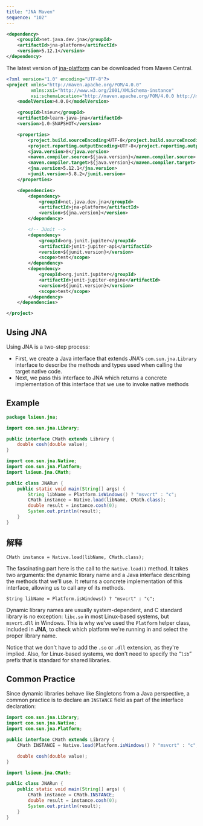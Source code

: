 ```yaml
---
title: "JNA Maven"
sequence: "102"
---
```


```xml
<dependency>
    <groupId>net.java.dev.jna</groupId>
    <artifactId>jna-platform</artifactId>
    <version>5.12.1</version>
</dependency>
```

The latest version of [jna-platform](https://search.maven.org/search?q=g:net.java.dev.jna%20a:jna-platform)
can be downloaded from Maven Central.

```xml
<?xml version="1.0" encoding="UTF-8"?>
<project xmlns="http://maven.apache.org/POM/4.0.0"
         xmlns:xsi="http://www.w3.org/2001/XMLSchema-instance"
         xsi:schemaLocation="http://maven.apache.org/POM/4.0.0 http://maven.apache.org/xsd/maven-4.0.0.xsd">
    <modelVersion>4.0.0</modelVersion>

    <groupId>lsieun</groupId>
    <artifactId>learn-java-jna</artifactId>
    <version>1.0-SNAPSHOT</version>

    <properties>
        <project.build.sourceEncoding>UTF-8</project.build.sourceEncoding>
        <project.reporting.outputEncoding>UTF-8</project.reporting.outputEncoding>
        <java.version>8</java.version>
        <maven.compiler.source>${java.version}</maven.compiler.source>
        <maven.compiler.target>${java.version}</maven.compiler.target>
        <jna.version>5.12.1</jna.version>
        <junit.version>5.8.2</junit.version>
    </properties>

    <dependencies>
        <dependency>
            <groupId>net.java.dev.jna</groupId>
            <artifactId>jna-platform</artifactId>
            <version>${jna.version}</version>
        </dependency>

        <!-- JUnit -->
        <dependency>
            <groupId>org.junit.jupiter</groupId>
            <artifactId>junit-jupiter-api</artifactId>
            <version>${junit.version}</version>
            <scope>test</scope>
        </dependency>
        <dependency>
            <groupId>org.junit.jupiter</groupId>
            <artifactId>junit-jupiter-engine</artifactId>
            <version>${junit.version}</version>
            <scope>test</scope>
        </dependency>
    </dependencies>

</project>
```

## Using JNA

Using JNA is a two-step process:

- First, we create a Java interface that extends JNA's `com.sun.jna.Library` interface
  to describe the methods and types used when calling the target native code.
- Next, we pass this interface to JNA which returns a concrete implementation of this interface
  that we use to invoke native methods

## Example

```java
package lsieun.jna;

import com.sun.jna.Library;

public interface CMath extends Library {
    double cosh(double value);
}
```

```java
import com.sun.jna.Native;
import com.sun.jna.Platform;
import lsieun.jna.CMath;

public class JNARun {
    public static void main(String[] args) {
        String libName = Platform.isWindows() ? "msvcrt" : "c";
        CMath instance = Native.load(libName, CMath.class);
        double result = instance.cosh(0);
        System.out.println(result);
    }
}
```

## 解释

```text
CMath instance = Native.load(libName, CMath.class);
```

The fascinating part here is the call to the `Native.load()` method.
It takes two arguments: the dynamic library name and a Java interface describing the methods that we'll use.
It returns a concrete implementation of this interface, allowing us to call any of its methods.

```text
String libName = Platform.isWindows() ? "msvcrt" : "c";
```

Dynamic library names are usually system-dependent, and C standard library is no exception:
`libc.so` in most Linux-based systems, but `msvcrt.dll` in Windows.
This is why we've used the `Platform` helper class, included in **JNA**,
to check which platform we're running in and select the proper library name.

Notice that we don't have to add the `.so` or `.dll` extension, as they're implied.
Also, for Linux-based systems, we don't need to specify the “`lib`” prefix that is standard for shared libraries.

## Common Practice

Since dynamic libraries behave like Singletons from a Java perspective,
a common practice is to declare an `INSTANCE` field as part of the interface declaration:

```java
import com.sun.jna.Library;
import com.sun.jna.Native;
import com.sun.jna.Platform;

public interface CMath extends Library {
    CMath INSTANCE = Native.load(Platform.isWindows() ? "msvcrt" : "c", CMath.class);

    double cosh(double value);
}
```

```java
import lsieun.jna.CMath;

public class JNARun {
    public static void main(String[] args) {
        CMath instance = CMath.INSTANCE;
        double result = instance.cosh(0);
        System.out.println(result);
    }
}
```

